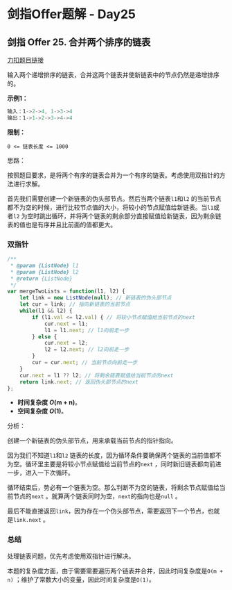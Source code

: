 # **剑指Offer题解 - Day25**

## **剑指 Offer 25. 合并两个排序的链表**

[力扣题目链接](https://leetcode-cn.com/leetbook/read/illustration-of-algorithm/5vq98s/)

输入两个递增排序的链表，合并这两个链表并使新链表中的节点仍然是递增排序的。

**示例1：**

```jsx
输入：1->2->4, 1->3->4
输出：1->1->2->3->4->4
```

**限制：**

`0 <= 链表长度 <= 1000`

思路：

按照题目要求，是将两个有序的链表合并为一个有序的链表。考虑使用双指针的方法进行求解。

首先我们需要创建一个新链表的伪头部节点。然后当两个链表`l1`和`l2` 的当前节点都不为空的时候，进行比较节点值的大小，将较小的节点赋值给新链表。当`l1`或者`l2` 为空时跳出循环，并将两个链表的剩余部分直接赋值给新链表，因为剩余链表的值也是有序并且比前面的值都更大。

### 双指针

```jsx
/**
 * @param {ListNode} l1
 * @param {ListNode} l2
 * @return {ListNode}
 */
var mergeTwoLists = function(l1, l2) {
    let link = new ListNode(null); // 新链表的伪头部节点
    let cur = link; // 指向新链表的当前节点
    while(l1 && l2) {
        if (l1.val <= l2.val) { // 将较小节点赋值给当前节点的next
            cur.next = l1;
            l1 = l1.next; // l1向前走一步
        } else {
            cur.next = l2;
            l2 = l2.next; // l2向前走一步
        }
        cur = cur.next; // 当前节点向前走一步
    }
    cur.next = l1 ?? l2; // 将剩余链表赋值给当前节点的next
    return link.next; // 返回伪头部节点的next
};
```

- **时间复杂度 *O*(m + n)**。
- **空间复杂度 *O*(1)**。

分析：

创建一个新链表的伪头部节点，用来承载当前节点的指针指向。

因为我们不知道`l1`和`l2` 链表的长度，因为循环条件要确保两个链表的当前值都不为空。循环里主要是将较小节点赋值给当前节点的`next` ，同时新旧链表都向前进一步，进入一下次循环。

循环结束后，势必有一个链表为空。那么判断不为空的链表，将剩余节点赋值给当前节点的`next` 。就算两个链表同时为空，`next`的指向也是`null` 。

最后不能直接返回`link`，因为存在一个伪头部节点，需要返回下一个节点，也就是`link.next` 。

### 总结

处理链表问题，优先考虑使用双指针进行解决。

本题的复杂度方面，由于需要需要遍历两个链表并合并，因此时间复杂度是`O(m + n)` ；维护了常数大小的变量，因此时间复杂度是`O(1)`。
